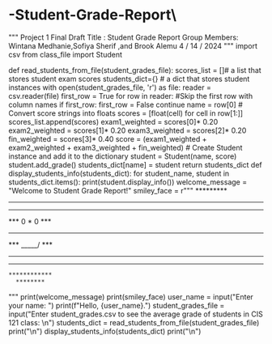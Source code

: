 # -Student-Grade-Report\
"""
Project 1 Final Draft
Title : Student Grade Report
Group Members: Wintana Medhanie,Sofiya Sherif ,and Brook Alemu
4 / 14 / 2024
"""
import csv
from class_file import Student


def read_students_from_file(student_grades_file):
	scores_list = []# a list that stores student exam scores
	students_dict={} # a dict that stores student instances 
	with open(student_grades_file, 'r') as file:
		reader = csv.reader(file)
		first_row = True
		for row in reader:
			#Skip the first row with column names
			if first_row:
				first_row = False
				continue
			name = row[0]
			# Convert score strings into floats
			scores = [float(cell) for cell in row[1:]]
			scores_list.append(scores)
			exam1_weighted = scores[0]* 0.20
			exam2_weighted = scores[1]* 0.20
			exam3_weighted = scores[2]* 0.20
			fin_weighted = scores[3]* 0.40
			score = (exam1_weighted + exam2_weighted + exam3_weighted + fin_weighted) 
			# Create Student instance and add it to the dictionary
			student = Student(name, score)
			student.add_grade()
			students_dict[name] = student
		return students_dict
def display_students_info(students_dict):
    for student_name, student in students_dict.items():
        print(student.display_info())
welcome_message = "Welcome to Student Grade Report!"
smiley_face = r"""
     *********
   *************
  ***   ***    ***
 ***  0  *  0   ***
***             ***
***   \_____/   ***
 ***           ***
  ***         ***
    ************
      ********
"""
print(welcome_message)
print(smiley_face)
user_name = input("Enter your name: ")
print(f"Hello, {user_name}.")
student_grades_file = input("Enter student_grades.csv to see the average grade of students in CIS 121 class: \n")
students_dict = read_students_from_file(student_grades_file)
print("\n")
display_students_info(students_dict)
print("\n")
